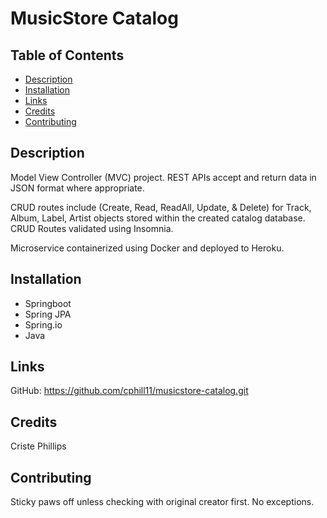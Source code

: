 # MusicStore Catalog

## Table of Contents

* [Description](#description)
* [Installation](#installation)
* [Links](#links)
* [Credits](#credits)
* [Contributing](#contributing)

## Description
Model View Controller (MVC) project.   REST APIs accept and return data in JSON format where appropriate.  

CRUD routes include (Create, Read, ReadAll, Update, & Delete) for Track, Album, Label, Artist objects stored within the created catalog database. 
CRUD Routes validated using Insomnia.

Microservice containerized using Docker and deployed to Heroku.

## Installation
* Springboot
* Spring JPA
* Spring.io
* Java 


## Links
GitHub: https://github.com/cphill11/musicstore-catalog.git

## Credits
Criste Phillips

## Contributing
Sticky paws off unless checking with original creator first.  No exceptions.
